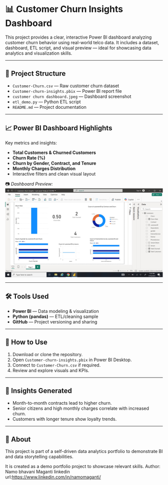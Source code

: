 # 📊 Customer Churn Insights Dashboard

This project provides a clear, interactive Power BI dashboard analyzing customer churn behavior using real-world telco data. It includes a dataset, dashboard, ETL script, and visual preview — ideal for showcasing data analytics and visualization skills.

---

## 🔹 Project Structure

- `Customer-Churn.csv` — Raw customer churn dataset  
- `Customer-churn-insights.pbix` — Power BI report file  
- `customer churn dashboard.jpeg` — Dashboard screenshot  
- `etl_demo.py` — Python ETL script  
- `README.md` — Project documentation  

---

## 📈 Power BI Dashboard Highlights

Key metrics and insights:
- **Total Customers & Churned Customers**
- **Churn Rate (%)**
- **Churn by Gender, Contract, and Tenure**
- **Monthly Charges Distribution**
- Interactive filters and clean visual layout

📷 _Dashboard Preview:_  
![Churn Dashboard](customer%20churn%20dashboard.jpeg)

---

## 🛠️ Tools Used

- **Power BI** — Data modeling & visualization  
- **Python (pandas)** — ETL/cleaning sample  
- **GitHub** — Project versioning and sharing

---

## 📁 How to Use

1. Download or clone the repository.
2. Open `Customer-churn-insights.pbix` in Power BI Desktop.
3. Connect to `Customer-Churn.csv` if required.
4. Review and explore visuals and KPIs.

---

## 📌 Insights Generated

- Month-to-month contracts lead to higher churn.
- Senior citizens and high monthly charges correlate with increased churn.
- Customers with longer tenure show loyalty trends.

---

## 📄 About

This project is part of a self-driven data analytics portfolio to demonstrate BI and data storytelling capabilities.




It is created as a demo portfolio project to showcase relevant skills.
 Author: Namo bhavani Maganti
linkedin url:https://www.linkedin.com/in/namomaganti/ 

